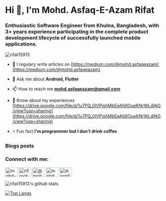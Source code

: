 <h1 align="left">Hi 👋, I'm Mohd. Asfaq-E-Azam Rifat</h1>
<h3 align="left">Enthusiastic Software Engineer from Khulna, Bangladesh, with 3+ years experience participating in the complete product development lifecycle of successfully launched mobile applications.</h3>

<p align="left"> <img src="https://komarev.com/ghpvc/?username=rifat15913&label=Profile%20views&color=0e75b6&style=flat" alt="rifat15913" /> </p>

- 📝 I regulary write articles on [https://medium.com/@mohd.asfaqeazam](https://medium.com/@mohd.asfaqeazam)

- 💬 Ask me about **Android, Flutter**

- 📫 How to reach me **mohd.asfaqeazam@gmail.com**

- 📄 Know about my experiences [https://drive.google.com/file/d/1u7PQ_0lVPishMbEeAfdIOueKNrWLdiNG/view?usp=sharing](https://drive.google.com/file/d/1u7PQ_0lVPishMbEeAfdIOueKNrWLdiNG/view?usp=sharing)

- ⚡ Fun fact **I'm programmer but I don't drink coffee**

### Blogs posts
<!-- BLOG-POST-LIST:START -->
<!-- BLOG-POST-LIST:END -->

<h3 align="left">Connect with me:</h3>
<p align="left">
<a href="https://linkedin.com/in/mohd-asfaq-e-azam-rifat" target="blank"><img align="center" src="https://cdn.jsdelivr.net/npm/simple-icons@3.0.1/icons/linkedin.svg" alt="mohd-asfaq-e-azam-rifat" height="30" width="40" /></a>
<a href="https://fb.com/rif.rockzzz" target="blank"><img align="center" src="https://cdn.jsdelivr.net/npm/simple-icons@3.0.1/icons/facebook.svg" alt="rif.rockzzz" height="30" width="40" /></a>
<a href="https://medium.com/@mohd.asfaqeazam" target="blank"><img align="center" src="https://cdn.jsdelivr.net/npm/simple-icons@3.0.1/icons/medium.svg" alt="@mohd.asfaqeazam" height="30" width="40" /></a>
<a href="https://www.hackerrank.com/mohd_asfaqeazam" target="blank"><img align="center" src="https://cdn.jsdelivr.net/npm/simple-icons@3.0.1/icons/hackerrank.svg" alt="mohd_asfaqeazam" height="30" width="40" /></a>
<a href="https://www.leetcode.com/storm159" target="blank"><img align="center" src="https://cdn.jsdelivr.net/npm/simple-icons@3.0.1/icons/leetcode.svg" alt="storm159" height="30" width="40" /></a>
</p>

![rifat15913's github stats](https://github-readme-stats.vercel.app/api?username=rifat15913&show_icons=true&hide_border=true)

[![Top Langs](https://github-readme-stats.vercel.app/api/top-langs/?username=rifat15913&show_icons=true&hide_border=true)](https://github.com/rifat15913)

